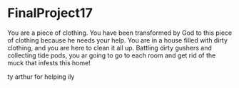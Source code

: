 # FinalProject17
You are a piece of clothing. You have been transformed by God to this piece of clothing because he needs your help.
You are in a house filled with dirty clothing, and you are here to clean it all up. Battling dirty gushers and collecting tide pods,
you ar going to go to each room and get rid of the muck that infests this home!


ty arthur for helping ily